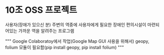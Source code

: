# 10조 OSS 프로젝트
사용자(장애가 있으신 분) 주변의 역중에 사용자에게 필요한 장애인 편의시설이 마련되어있는 가까운 역을 알려주는 프로그램

"""
Google Colaboratoy에서 작업(Google Map GUI 사용을 위해서)
geopy, folium 모듈이 필요함(pip install geopy, pip install folium)
"""
